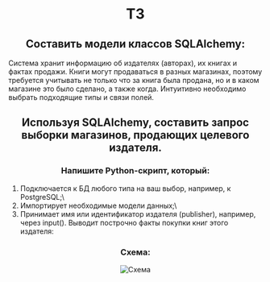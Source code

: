 <div id="header" align="center">

# ТЗ

## Составить модели классов SQLAlchemy:
</div>

Система хранит информацию об издателях (авторах), их книгах и фактах продажи. 
Книги могут продаваться в разных магазинах, поэтому требуется учитывать не только 
что за книга была продана, но и в каком магазине это было сделано, а также когда.
Интуитивно необходимо выбрать подходящие типы и связи полей.

<div id="header" align="center">

## Используя SQLAlchemy, составить запрос выборки магазинов, продающих целевого издателя.
### Напишите Python-скрипт, который:
</div>

1. Подключается к БД любого типа на ваш выбор, например, к PostgreSQL;\
2. Импортирует необходимые модели данных;\
3. Принимает имя или идентификатор издателя (publisher), например, через input(). Выводит построчно факты покупки книг этого издателя:

<div id="header" align="center">

### Схема:
<image src="BD_KS.png" alt="Схема">

</div>
